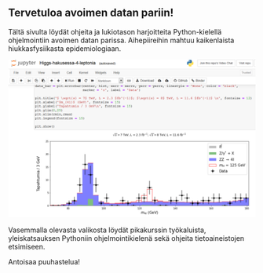 ## Tervetuloa avoimen datan pariin!

Tältä sivulta löydät ohjeita ja lukiotason harjoitteita Python-kielellä ohjelmointiin avoimen datan parissa. Aihepiireihin mahtuu kaikenlaista hiukkasfysiikasta epidemiologiaan.

![kuva](higgsOD.png)

Vasemmalla olevasta valikosta löydät pikakurssin työkaluista, yleiskatsauksen Pythoniin ohjelmointikielenä sekä ohjeita tietoaineistojen etsimiseen.

Antoisaa puuhastelua!
